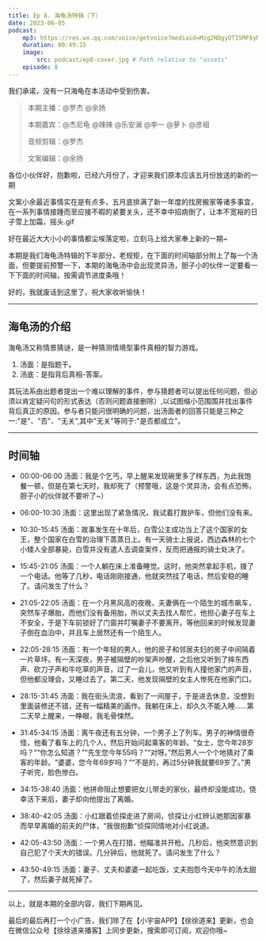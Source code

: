 ```yaml
---
title: Ep 8. 海龟汤特辑（下）
date: 2023-06-05
podcast:
    mp3: https://res.wx.qq.com/voice/getvoice?mediaid=Mzg2NDgyOTI5MF8yMjQ3NDgzNzY5
    duration: 00:49:15
    image:
        src: podcast/ep8-cover.jpg # Path relative to "assets"
    episode: 8
---
```


我们承诺，没有一只海龟在本活动中受到伤害。

<!--more-->

> 本期主播：@罗杰 @余扬
>
> 本期嘉宾：@杰尼龟 @辣辣 @乐安澜 @李一 @萝卜 @彦祖
>
> 音频剪辑：@罗杰
>
> 文案编辑：@余扬

各位小伙伴好，抱歉啦，已经六月份了，才迎来我们原本应该五月份放送的新的一期

文案小余最近事情实在是有点多，五月底排满了新一年度的找房搬家等诸多事宜，在一系列事情接踵而至应接不暇的紧要关头，还不幸中招病倒了，让本不宽裕的日子雪上加霜，摇头.gif

好在最近大大小小的事情都尘埃落定啦，立刻马上给大家奉上新的一期~

本期是我们海龟汤特辑的下半部分，老规矩，在下面的时间轴部分附上了每一个汤面，但要提前预警一下，本期的海龟汤中会出现灵异汤，胆子小的伙伴一定要看一下下面的时间轴，按需调节进度条哦！

好的，我就废话到这里了，祝大家收听愉快！

---

## 海龟汤的介绍
海龟汤又称情景猜谜，是一种猜测情境型事件真相的智力游戏。

1. 汤面：是指题干。
2. 汤底：是指背后真相-答案。

其玩法系由出题者提出一个难以理解的事件，参与猜题者可以提出任何问题，但必须以肯定疑问句的形式表达（否则问题直接删除）,以试图缩小范围围并找出事件背后真正的原因。参与者只能问很明确的问题，出汤面者的回答只能是三种之一:"是"、"否"、"无关",其中"无关"等同于:"是否都成立"。

---

## 时间轴

- 00:00-06:00
汤面：我是个乞丐，早上醒来发现碗里多了样东西，为此我饱餐一顿，但是在第七天时，我却死了（预警哦，这是个灵异汤，会有点恐怖，胆子小的伙伴就不要听了~）

- 06:00-10:30
汤面：这里出现了紧急情况，我试着打救护车，但他们没有来。

- 10:30-15:45
汤面：故事发生在十年后，白雪公主成功当上了这个国家的女王，整个国家在白雪的治理下蒸蒸日上。有一天骑士上报说，西边森林的七个小矮人全部暴毙，白雪并没有遣人去调查案件，反而把通报的骑士处决了。

- 15:45-21:05
汤面：一个人躺在床上准备睡觉。这时，他突然拿起手机，拨了一个电话。他等了几秒，电话刚刚接通，他就突然挂了电话，然后安稳的睡了。请问发生了什么？

- 21:05-22:05
汤面：在一个月黑风高的夜晚，夫妻俩在一个陌生的城市飙车，突然车子爆胎，而他们没有备用胎，所以丈夫去找人帮忙，他担心妻子在车上不安全，于是下车前锁好了门窗并叮嘱妻子不要离开。等他回来的时候发现妻子倒在血泊中，并且车上居然还有一个陌生人。

- 22:05-28:15
汤面：有一个年轻的男人，他的房子和邻居夫妇的房子中间隔着一片草坪。有一天深夜，男子被隔壁的吵架声吵醒，之后他又听到了摔东西声、砍刀子声和牛吃草的声音，过了一会儿，他又听到有人撞他家门的声音，但他都没理会，又睡过去了。第二天，他发现隔壁的女主人惨死在他家门口。

- 28:15-31:45
汤面：我在街头流浪，看到了一间屋子，于是进去休息，没想到里面装修还不错，还有一幅精美的画作。我躺在床上，却久久不能入睡......第二天早上醒来，一睁眼，我毛骨悚然。

- 31:45-34:15
汤面：离午夜还有五分钟，一个男子上了列车。男子的神情很奇怪，他看了看车上的几个人，然后开始问起乘客的年龄。“女士，您今年28岁吗？”“你怎么知道？”“先生您今年55吗？”“对呀。”然后男人一个个地猜对了乘客的年龄。“婆婆，您今年69岁吗？”“不是的，再过5分钟我就要69岁了。”男子听完，脸色惨白。

- 34:15-38:40
汤面：他拼命阻止想要把女儿带走的家伙，最终却没能成功，侥幸活下来后，妻子却向他提出了离婚。

- 38:40-42:05
汤面：小红跟着侦探走进了房间，侦探让小红辨认她那因家暴而早早离婚的前夫的尸体，“我很抱歉”侦探同情地对小红说道。

- 42:05-43:50
汤面：一个男人在打猎，他瞄准并开枪。几秒后，他突然意识到自己犯了个天大的错误。几分钟后，他就死了。请问发生了什么？

- 43:50-49:15
汤面：妻子、丈夫和婆婆一起吃饭，丈夫抱怨今天中午的汤太甜了，然后妻子就死掉了。

---

以上，就是本期的全部内容，我们下期再见。

最后的最后再打一个小广告，我们除了在【小宇宙APP】【徐徐道来】更新，也会在微信公众号【徐徐道来播客】上同步更新，搜索即可订阅，欢迎你哦~
